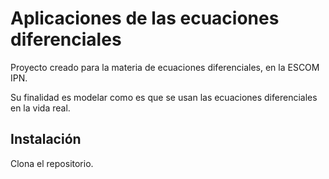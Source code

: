 # Aplicaciones de las ecuaciones diferenciales

Proyecto creado para la materia de ecuaciones diferenciales, en la ESCOM IPN.

Su finalidad es modelar como es que se usan las ecuaciones diferenciales en
la vida real.

## Instalación

Clona el repositorio.
